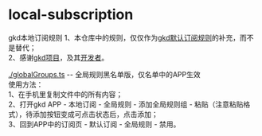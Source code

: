 # local-subscription
gkd本地订阅规则
1、本仓库中的规则，仅仅作为[gkd默认订阅规则](https://github.com/gkd-kit/subscription)的补充，而不是替代；  
2、感谢[gkd项目](https://github.com/gkd-kit/gkd)，及其[开发者](https://github.com/gkd-kit/gkd/graphs/contributors)。

[./globalGroups.ts](./globalGroups.ts)  --  全局规则黑名单版，仅名单中的APP生效  
使用方法：  
1、在手机里复制文件中的所有内容；  
2、打开gkd APP - 本地订阅 - 全局规则 - 添加全局规则组 - 粘贴（注意粘贴格式），待添加按钮变成可点击状态后，点击添加；  
3、回到APP中的订阅页 - 默认订阅 - 全局规则 - 禁用。
